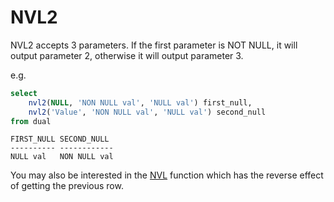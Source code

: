 # NVL2

NVL2 accepts 3 parameters. If the first parameter is NOT NULL, it will output parameter 2, otherwise it will output parameter 3.

e.g.

```sql
select
    nvl2(NULL, 'NON NULL val', 'NULL val') first_null,
    nvl2('Value', 'NON NULL val', 'NULL val') second_null
from dual
```
```
FIRST_NULL SECOND_NULL
---------- ------------
NULL val   NON NULL val
```

You may also be interested in the [NVL](NVL.md) function which has the reverse effect of getting the previous row.

